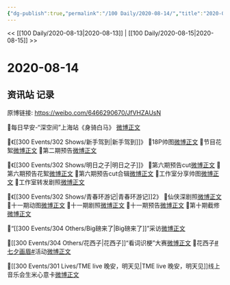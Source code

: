 ```yaml
---
{"dg-publish":true,"permalink":"/100 Daily/2020-08-14/","title":"2020-08-14","created":"2023-04-07T11:43:25.896+08:00","updated":"2023-04-07T11:44:35.297+08:00"}
---
```



<< [[100 Daily/2020-08-13\|2020-08-13]] | [[100 Daily/2020-08-15\|2020-08-15]] >>

# 2020-08-14

## 资讯站 记录

原博链接: https://weibo.com/6466290670/JfVHZAUsN

🌠每日早安-“深空间”上海站《身骑白马》
[微博正文](https://m.weibo.cn/6466290670/4537738340601826)

🌠《[[300 Events/302 Shows/新手驾到\|新手驾到]]》
🥂18P帅图[微博正文](https://m.weibo.cn/6466290670/4537953961911097)
🥂节目花絮[微博正文](https://m.weibo.cn/6466290670/4537866673982145)
🥂第二期预告[微博正文](https://m.weibo.cn/6466290670/4537917416940553)

🌠《[[300 Events/302 Shows/明日之子\|明日之子]]》
🥂第六期预告cut[微博正文](https://m.weibo.cn/6466290670/4537818254157442)
🥂第六期预告花絮[微博正文](https://m.weibo.cn/6466290670/4537802220374566)
🥂第六期预告cut合辑[微博正文](https://m.weibo.cn/6466290670/4537822726325494)
🥂工作室分享帅图[微博正文](https://m.weibo.cn/6466290670/4537921006220009)
🥂工作室转发剧照[微博正文](https://m.weibo.cn/6466290670/4537810494692852)

🌠《[[300 Events/302 Shows/青春环游记\|青春环游记]]2》
🥂仙侠深剧照[微博正文](https://m.weibo.cn/6466290670/4537798839509992)
🥂十一期动图[微博正文](https://m.weibo.cn/6466290670/4537855135983656)
🥂十一期剧照[微博正文](https://m.weibo.cn/6466290670/4537824672226821)
🥂十一期预告[微博正文](https://m.weibo.cn/6466290670/4537769513462538)
🥂第十期截修[微博正文](https://m.weibo.cn/6466290670/4537944876779167)

🌠“[[300 Events/304 Others/Big磅来了\|Big磅来了]]”采访[微博正文](https://m.weibo.cn/6466290670/4537763430401528)

🌠[[300 Events/304 Others/花西子\|花西子]]“看词识梗”大赛[微博正文](https://m.weibo.cn/6466290670/4537770574095160)
🌠花西子[#七夕画眉#](https://s.weibo.com/weibo?q=%23%E4%B8%83%E5%A4%95%E7%94%BB%E7%9C%89%23)活动[微博正文](https://m.weibo.cn/6466290670/4537907598336535)

🌠[[300 Events/301 Lives/TME live 晚安，明天见\|TME live 晚安，明天见]]线上音乐会生米心意卡[微博正文](https://m.weibo.cn/6466290670/4537912190569104)
